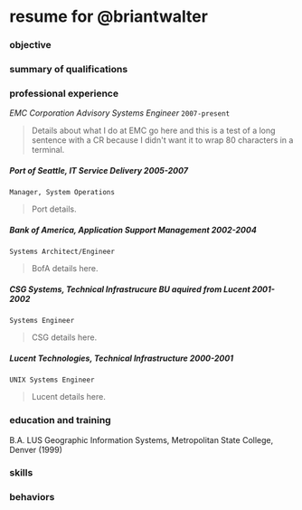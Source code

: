 # resume for @briantwalter

### objective

### summary of qualifications

### professional experience
*EMC Corporation Advisory Systems Engineer*
`2007-present`
> Details about what I do at EMC go here and this is a test of a long sentence
with a CR because I didn't want it to wrap 80 characters in a terminal.

##### Port of Seattle, IT Service Delivery 2005-2007
`Manager, System Operations` 
> Port details.

##### Bank of America, Application Support Management 2002-2004
`Systems Architect/Engineer`
> BofA details here.

##### CSG Systems, Technical Infrastrucure *BU aquired from Lucent* 2001-2002
`Systems Engineer`
> CSG details here.

##### Lucent Technologies, Technical Infrastructure 2000-2001
`UNIX Systems Engineer`
> Lucent details here.

### education and training
B.A. LUS Geographic Information Systems, Metropolitan State College, Denver (1999)

### skills

### behaviors
